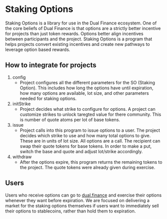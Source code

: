 # Staking Options

Staking Options is a library for use in the Dual Finance ecosystem. One of the core beliefs of Dual Finance is that options are a strictly better incentive for projects than just token rewards. Options better align incentives between participants and the project. Staking Options is a program that helps projects convert existing incentives and create new pathways to leverage option based rewards.

## How to integrate for projects

1. config
	 - Project configures all the different parameters for the SO (Staking Option). This includes how long the options have until expiration, how many options are available, lot size, and other parameters needed for staking options.
2. initStrike
	 - Project decides what strike to configure for options. A project can customize strikes to unlock taregted value for there community. This is number of quote atoms per lot of base tokens.
3. issue
	 - Project calls into this program to issue options to a user. The project decides which strike to use and how many total options to give.
	 These are in units of lot size. All options are a call. The recipient can swap their quote tokens for base tokens. In order to make a put,
	 switch the base and quote and adjust lot/strike accordingly.
3. withdraw
	 - After the options expire, this program returns the remaining tokens to the project. The quote tokens were already given during exercise.

## Users
Users who receive options can go to [dual.finance](dual.finance) and exercise their options whenever they want before expiration. We are focused on delivering a market for the staking options themselves if users want to immediately sell their options to stablecoins, rather than hold them to expiration.
